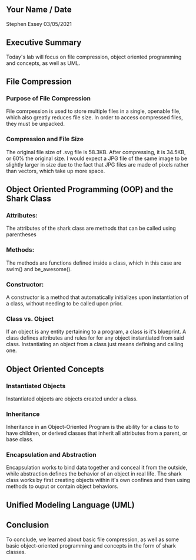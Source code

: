 ## Your Name / Date
Stephen Essey 03/05/2021
## Executive Summary 
Today's lab will focus on file compression, object oriented programming and concepts, as well as UML.

## File Compression
### Purpose of File Compression
File comrpession is used to store multiple files in a single, openable file, which also greatly reduces file size. In order to access compressed files, they must be unpacked.
### Compression and File Size
The original file size of .svg file is 58.3KB. After  compressing, it is 34.5KB, or 60% the original size. I would expect a JPG file of the same image to be slightly larger in size due to the fact that JPG files are made of pixels rather than vectors, which take up more space.
## Object Oriented Programming (OOP) and the Shark Class
### Attributes:
The attributes of the shark class are methods that can be called using parentheses
### Methods:
The methods are functions defined inside a class, which in this case are swim() and be_awesome().
### Constructor:
A constructor is a method that automatically initializes upon instantiation of a class, without needing to be called upon prior.
### Class vs. Object
If an object is any entity pertaining to a program, a class is it's blueprint. A class defines attributes and rules for for any object instantiated from said class. Instantiating an object from a class just means defining and calling one.
## Object Oriented Concepts
### Instantiated Objects
Instantiated objcets are objects created under a class.
### Inheritance
Inheritance in an Object-Oriented Program is the ability for a class to to have children, or derived classes that inherit all attributes from a parent, or base class.
### Encapsulation and Abstraction
Encapsulation works to bind data together and conceal it from the outside, while abstraction defines the behavior of an object in real life. The shark class works by first creating objects within it's own confines and then using methods to ouput or contain object behaviors.
## Unified Modeling Language (UML)

## Conclusion
To conclude, we learned about basic file compression, as well as some basic object-oriented programming and concepts in the form of shark classes.
